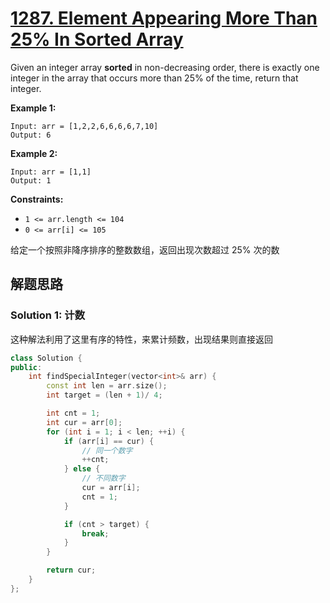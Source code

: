 # [1287. Element Appearing More Than 25% In Sorted Array](https://leetcode.com/problems/element-appearing-more-than-25-in-sorted-array/)

Given an integer array **sorted** in non-decreasing order, there is exactly one integer in the array that occurs more than 25% of the time, return that integer.

 

**Example 1:**

```
Input: arr = [1,2,2,6,6,6,6,7,10]
Output: 6
```

**Example 2:**

```
Input: arr = [1,1]
Output: 1
```

 

**Constraints:**

- `1 <= arr.length <= 104`
- `0 <= arr[i] <= 105`

给定一个按照非降序排序的整数数组，返回出现次数超过 25% 次的数

## 解题思路


### Solution 1: 计数

这种解法利用了这里有序的特性，来累计频数，出现结果则直接返回

````c++
class Solution {
public:
    int findSpecialInteger(vector<int>& arr) {
        const int len = arr.size();
        int target = (len + 1)/ 4;

        int cnt = 1;
        int cur = arr[0];
        for (int i = 1; i < len; ++i) {
            if (arr[i] == cur) {
                // 同一个数字
                ++cnt;
            } else {
                // 不同数字
                cur = arr[i];
                cnt = 1;
            }

            if (cnt > target) {
                break;
            }
        }

        return cur;
    }
};
````


